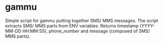 # gammu
Simple script for gammu putting together SMS/ MMS messages.
The script extracts SMS/ MMS parts from ENV variables. Returns timestamp (YYYY-MM-DD HH:MM:SS), phone_number and message (composed of SMS/ MMS parts).
